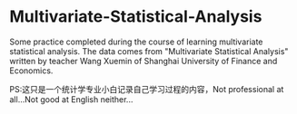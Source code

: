 # Multivariate-Statistical-Analysis
Some practice completed during the course of learning multivariate statistical analysis. The data comes from "Multivariate Statistical Analysis" written by teacher Wang Xuemin of Shanghai University of Finance and Economics.

PS:这只是一个统计学专业小白记录自己学习过程的内容，Not professional at all...Not good at English neither...
